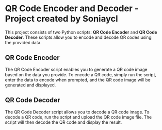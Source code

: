 # QR Code Encoder and Decoder - Project created by Soniaycl
This project consists of two Python scripts: **QR Code Encoder** and **QR Code Decoder**. These scripts allow you to encode and decode QR codes using the provided data.

## QR Code Encoder
The QR Code Encoder script enables you to generate a QR code image based on the data you provide. To encode a QR code, simply run the script, enter the data to encode when prompted, and the QR code image will be generated and displayed.

## QR Code Decoder
The QR Code Decoder script allows you to decode a QR code image. To decode a QR code, run the script and upload the QR code image file. The script will then decode the QR code and display the result.
